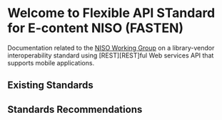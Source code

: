 # Welcome to Flexible API STandard for E-content NISO (FASTEN) 

Documentation related to the [NISO Working Group](http://www.niso.org/standards-committees/fasten)
on a library-vendor interoperability standard using [REST][REST]ful Web services 
API that supports mobile applications. 


## Existing Standards


## Standards Recommendations
